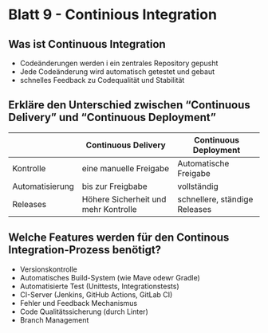 # Blatt 9 - Continious Integration

## Was ist Continuous Integration

- Codeänderungen werden i ein zentrales Repository gepusht
- Jede Codeänderung wird automatisch getestet und gebaut
- schnelles Feedback zu Codequalität und Stabilität

## Erkläre den Unterschied zwischen “Continuous Delivery” und “Continuous Deployment”

|                 | Continuous Delivery                  | Continuous Deployment         |
|-----------------|--------------------------------------|-------------------------------|
| Kontrolle       | eine manuelle Freigabe               | Automatische Freigabe         |
| Automatisierung | bis zur Freigbabe                    | vollständig                   |
| Releases        | Höhere Sicherheit und mehr Kontrolle | schnellere, ständige Releases |

## Welche Features werden für den Continous Integration-Prozess benötigt?

- Versionskontrolle
- Automatisches Build-System (wie Mave odewr Gradle)
- Automatisierte Test (Unittests, Integrationstests)
- CI-Server (Jenkins, GitHub Actions, GitLab CI)
- Fehler und Feedback Mechanismus
- Code Qualitätssicherung (durch Linter)
- Branch Management
